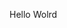 Hello Wolrd



































































































































































































































































































































































































































































































































































































































































































































































































































































































































































































































































































































































































































































































































































































































































































































































































































































































































































































































































































































































































































































